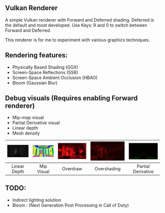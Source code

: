 ## Vulkan Renderer
A simple Vulkan renderer with Forward and Deferred shading.
Deferred is the default and most developed. Use Keys: 9 and 0 to switch between Forward and Deferred.

This renderer is for me to experiment with various graphics techniques.

## Rendering features: 
* Physically Based Shading (GGX)
* Screen-Space Reflections (SSR)
* Screen-Space Ambient Occlusion (HBAO)
* Bloom (Gaussian Blur)

## Debug visuals (Requires enabling Forward renderer)
* Mip-map visual
* Partial Derivative visual 
* Linear depth
* Mesh density

| ![](showcase/linear_depth.png) | ![](showcase/mip_visual.png) | ![](showcase/overdraw.png) | ![](showcase/overshading.png) | ![](showcase/pd.png) |
|:-----------------------------:|:----------------------------:|:---------------------------:|:-----------------------------:|:---------------------:|
| Linear Depth                  | Mip Visual                   | Overdraw                    | Overshading                   | Partial Derivative    |



## TODO:
* Indirect lighting solution 
* Bloom : (Next Generation Post Processing in Call of Duty)

